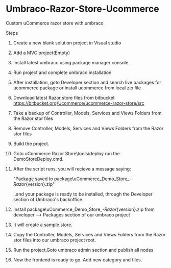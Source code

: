 # Umbraco-Razor-Store-Ucommerce
Custom uCommerce razor store with umbraco

Steps
1) Create a new blank solution project in Visual studio
2) Add a MVC project(Empty)
3) Install latest umbraco using package manager console
4) Run project and complete umbraco installation
5) After installation, goto Developer section and search live packages for ucommerce package or install ucommerce from local zip file
6) Download latest Razor store files from bitbucket https://bitbucket.org/Ucommerce/ucommerce-razor-store/src
7) Take a backup of Controller, Models, Services and Views Folders from the Razor stor files
8) Remove Controller, Models, Services and Views Folders from the Razor stor files
8) Build the project.
7) Goto uCommerce Razor Store\tools\deploy  run the DemoStoreDeploy.cmd. 
8) After the script runs, you will recieve a message saying:

    "Package saved to package\uCommerce_Demo_Store_-_Razor_{version}.zip"

    ..and your package is ready to be installed, through the Developer section of Umbraco's backoffice.

9) Install package\uCommerce_Demo_Store_-_Razor_{version}.zip from developer --> Packages section of our umbraco project

10) It will create a sample store.

11) Copy the Controller, Models, Services and Views Folders from the Razor stor files into our umbraco project root.

12) Run the project.Goto umbraco admin section and publish all nodes

13) Now the frontend is ready to go. Add new category and files.
